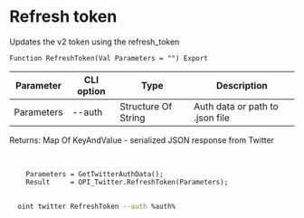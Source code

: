 ﻿---
sidebar_position: 3
---

# Refresh token
 Updates the v2 token using the refresh_token



`Function RefreshToken(Val Parameters = "") Export`

  | Parameter | CLI option | Type | Description |
  |-|-|-|-|
  | Parameters | --auth | Structure Of String | Auth data or path to .json file |

  
  Returns:  Map Of KeyAndValue - serialized JSON response from Twitter

<br/>




```bsl title="Code example"
    Parameters = GetTwitterAuthData();
    Result     = OPI_Twitter.RefreshToken(Parameters);
```



```sh title="CLI command example"
    
  oint twitter RefreshToken --auth %auth%

```

```json title="Result"

```
